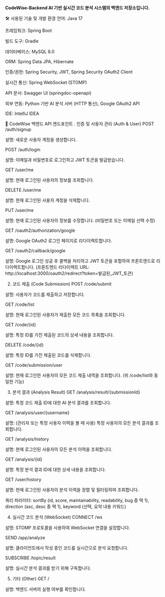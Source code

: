 **CodeWise-Backend
AI 기반 실시간 코드 분석 시스템의 백엔드 저장소입니다.**

🛠️ 사용된 기술 및 개발 환경
언어: Java 17

프레임워크: Spring Boot

빌드 도구: Gradle

데이터베이스: MySQL 8.0

ORM: Spring Data JPA, Hibernate

인증/권한: Spring Security, JWT, Spring Security OAuth2 Client

실시간 통신: Spring WebSocket (STOMP)

API 문서: Swagger UI (springdoc-openapi)

외부 연동: Python 기반 AI 분석 서버 (HTTP 통신), Google OAuth2 API

IDE: IntelliJ IDEA


🚀 CodeWise 백엔드 API 엔드포인트
. 인증 및 사용자 관리 (Auth & User)
POST /auth/signup

설명: 새로운 사용자 계정을 생성합니다.

POST /auth/login

설명: 이메일과 비밀번호로 로그인하고 JWT 토큰을 발급받습니다.

GET /user/me

설명: 현재 로그인된 사용자의 정보를 조회합니다.

DELETE /user/me

설명: 현재 로그인된 사용자 계정을 삭제합니다.

PUT /user/me

설명: 현재 로그인된 사용자의 정보를 수정합니다. (비밀번호 또는 이메일 선택 수정)

GET /oauth2/authorization/google

설명: Google OAuth2 로그인 페이지로 리다이렉트합니다.

GET /oauth2/callback/google

설명: Google 로그인 성공 후 콜백을 처리하고 JWT 토큰을 포함하여 프론트엔드로 리다이렉트합니다. (프론트엔드 리다이렉트 URL: http://localhost:3000/oauth2/redirect?token=발급된_JWT_토큰)

2. 코드 제출 (Code Submission)
POST /code/submit

설명: 사용자가 코드를 제출하고 저장합니다.

GET /code/list

설명: 현재 로그인된 사용자가 제출한 모든 코드 목록을 조회합니다.

GET /code/{id}

설명: 특정 ID를 가진 제출된 코드의 상세 내용을 조회합니다.

DELETE /code/{id}

설명: 특정 ID를 가진 제출된 코드를 삭제합니다.

GET /code/submission/user

설명: 현재 로그인한 사용자의 모든 코드 제출 내역을 조회합니다. (위 /code/list와 동일한 기능)

3. 분석 결과 (Analysis Result)
GET /analysis/result/{submissionId}

설명: 특정 코드 제출 ID에 대한 AI 분석 결과를 조회합니다.

GET /analysis/user/{username}

설명: (관리자 또는 특정 사용자 이력을 볼 때 사용) 특정 사용자의 모든 분석 결과를 조회합니다.

GET /analysis/history

설명: 현재 로그인된 사용자의 모든 분석 이력을 조회합니다.

GET /analysis/{id}

설명: 특정 분석 결과 ID에 대한 상세 내용을 조회합니다.

GET /user/history

설명: 현재 로그인된 사용자의 분석 이력을 정렬 및 필터링하여 조회합니다.

쿼리 파라미터: sortBy (id, score, maintainability, readability, bug 중 택 1), direction (asc, desc 중 택 1), keyword (선택, 요약 내용 키워드)

4. 실시간 코드 분석 (WebSocket)
CONNECT /ws

설명: STOMP 프로토콜을 사용하여 WebSocket 연결을 설정합니다.

SEND /app/analyze

설명: 클라이언트에서 작성 중인 코드를 실시간으로 분석 요청합니다.

SUBSCRIBE /topic/result

설명: 실시간 분석 결과를 받기 위해 구독합니다.

5. 기타 (Other)
GET /

설명: 백엔드 서버의 실행 여부를 확인합니다.
